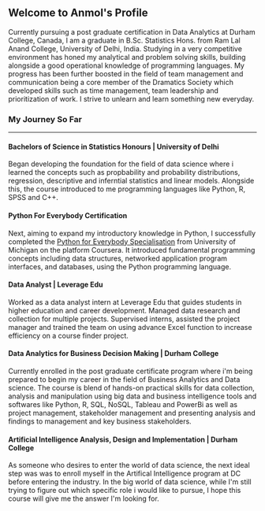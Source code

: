 ## Welcome to Anmol's Profile


Currently pursuing a post graduate certification in Data Analytics at Durham College, Canada, I am a graduate in B.Sc. Statistics Hons. from Ram Lal Anand College, University of Delhi, India. Studying in a very competitive environment has honed my analytical and problem solving skills, building alongside a good operational knowledge of programming languages. My progress has been further boosted in the field of team management and communication being a core member of the Dramatics Society which developed skills such as time management, team leadership and prioritization of work. I strive to unlearn and learn something new everyday.

### My Journey So Far

---

#### Bachelors of Science in Statistics Honours | University of Delhi

Began developing the foundation for the field of data science where i learned the concepts such as propbability and probability distributions, regression, descriptive and inferntial statistics and linear models. 
Alongside this, the course introduced to me programming languages like Python, R, SPSS and C++. 

#### Python For Everybody Certification

Next, aiming to expand my introductory knowledge in Python, I successfully completed the [Python for Everybody Specialisation](https://www.coursera.org/account/accomplishments/specialization/certificate/XVM4EQ7FXYV7) from University of Michigan on the platform Coursera. It introduced fundamental programming concepts including data structures, networked application program interfaces, and databases, using the Python programming language.

#### Data Analyst | Leverage Edu

Worked as a data analyst intern at Leverage Edu that guides students in higher education and career development. Managed data research and collection for multiple projects. Supervised interns, assisted the project manager and trained the team on using advance Excel function to increase efficiency on a course finder project.

#### Data Analytics for Business Decision Making | Durham College

Currently enrolled in the post graduate certificate program where i'm being prepared to begin my career in the field of Business Analytics and Data science. The course is blend of hands-on practical skills for data collection, analysis and manipulation using big data and business intelligence tools and softwares like Python, R, SQL, NoSQL, Tableau and PowerBi as well as project management, stakeholder management and presenting analysis and findings to management and key business stakeholders.

#### Artificial Intelligence Analysis, Design and Implementation | Durham College

As someone who desires to enter the world of data science, the next ideal step was was to enroll myself in the Artifical Intelligence program at DC before entering the industry. In the big world of data science, while I'm still trying to figure out which specific role i would like to pursue, I hope this course will give me the answer I'm looking for. 



